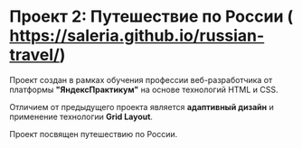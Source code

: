 # Проект 2: Путешествие по России  ( https://saleria.github.io/russian-travel/)
Проект создан в рамках обучения профессии веб-разработчика от платформы **"ЯндексПрактикум"** на основе технологий HTML и CSS.

Отличием от предыдущего проекта является **адаптивный дизайн** и применение технологии **Grid Layout**. 

Проект посвящен путешествию по России. 


